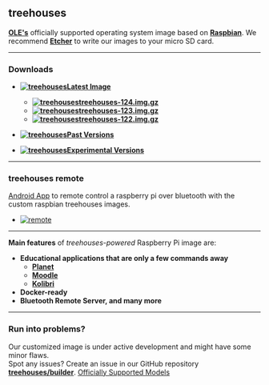 ## treehouses


**[OLE's](http://www.ole.org/)** officially supported operating system image based on **[Raspbian](https://www.raspberrypi.org)**.
We recommend **[Etcher](https://www.balena.io/etcher/)** to write our images to your micro SD card.

---

### Downloads

* **[![treehouses](https://avatars1.githubusercontent.com/u/33208073?size=25)Latest Image](http://dev.ole.org/latest.img.gz)**

  * **[![treehouses](https://avatars1.githubusercontent.com/u/33208073?size=25)treehouses-124.img.gz](http://download.treehouses.io/treehouse-124.img.gz)**
  * **[![treehouses](https://avatars1.githubusercontent.com/u/33208073?size=25)treehouses-123.img.gz](http://download.treehouses.io/treehouse-123.img.gz)**
  * **[![treehouses](https://avatars1.githubusercontent.com/u/33208073?size=25)treehouses-122.img.gz](http://download.treehouses.io/treehouse-122.img.gz)**
* **[![treehouses](https://avatars1.githubusercontent.com/u/33208073?size=25)Past Versions](http://download.treehouses.io/)**
* **[![treehouses](https://avatars1.githubusercontent.com/u/33208073?size=25)Experimental Versions](http://dev.ole.org/)**
---

### treehouses remote 

[Android App](https://play.google.com/store/apps/details?id=io.treehouses.remote) to remote control a raspberry pi over bluetooth with the custom raspbian treehouses images.

* [![remote](https://lh3.googleusercontent.com/nqnUXI5Vmlxr7AeHI2pBKuZE4JSfKqCtDA1w0rkX9khGSekxNnZRMkRZXdmbnQpq9_E=w720-h310-rw)](https://play.google.com/store/apps/details?id=io.treehouses.remote)

 ---

**Main features** of *treehouses-powered* Raspberry Pi image are:

* **Educational applications that are only a few commands away**
  * **[Planet](https://github.com/open-learning-exchange/planet/)**
  * **[Moodle](https://github.com/treehouses/moodole)**
  * **[Kolibri](https://github.com/treehouses/kolibri)**
* **Docker-ready**
* **Bluetooth Remote Server, and many more**

---

### Run into problems?

Our customized image is under active development and might have some minor flaws.  
Spot any issues? Create an issue in our GitHub repository **[treehouses/builder](https://github.com/treehouses/builder/issues)**.
[Officially Supported Models](https://github.com/treehouses/cli/blob/836c2e9b0bcebfe6afc97706634e7c070d795eac/modules/detectrpi.sh#L5-L42)
